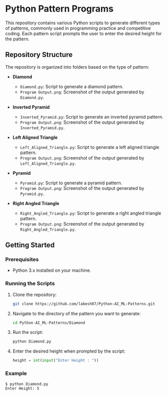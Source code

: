 # Python Pattern Programs

This repository contains various Python scripts to generate different types of patterns, commonly used in programming practice and competitive coding. Each pattern script prompts the user to enter the desired height for the pattern.

## Repository Structure

The repository is organized into folders based on the type of pattern:

- **Diamond**
  - `Diamond.py`: Script to generate a diamond pattern.
  - `Program Output.png`: Screenshot of the output generated by `Diamond.py`.

- **Inverted Pyramid**
  - `Inverted_Pyramid.py`: Script to generate an inverted pyramid pattern.
  - `Program Output.png`: Screenshot of the output generated by `Inverted_Pyramid.py`.

- **Left Aligned Triangle**
  - `Left_Aligned_Triangle.py`: Script to generate a left aligned triangle pattern.
  - `Program Output.png`: Screenshot of the output generated by `Left_Aligned_Triangle.py`.

- **Pyramid**
  - `Pyramid.py`: Script to generate a pyramid pattern.
  - `Program Output.png`: Screenshot of the output generated by `Pyramid.py`.

- **Right Angled Triangle**
  - `Right_Angled_Triangle.py`: Script to generate a right angled triangle pattern.
  - `Program Output.png`: Screenshot of the output generated by `Right_Angled_Triangle.py`.

## Getting Started

### Prerequisites

- Python 3.x installed on your machine.

### Running the Scripts

1. Clone the repository:
    ```bash
    git clone https://github.com/labesh07/Python-AI_ML-Patterns.git
    ```

2. Navigate to the directory of the pattern you want to generate:
    ```bash
    cd Python-AI_ML-Patterns/Diamond
    ```

3. Run the script:
    ```bash
    python Diamond.py
    ```

4. Enter the desired height when prompted by the script:
    ```python
    height = int(input("Enter Height : "))
    ```

### Example

```bash
$ python Diamond.py
Enter Height: 5
